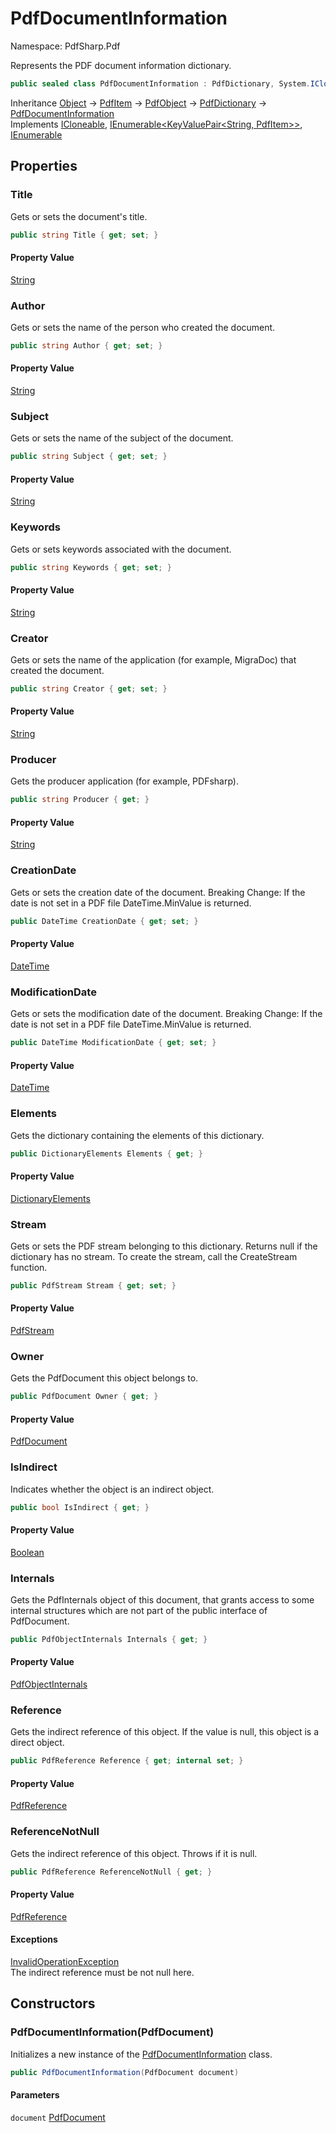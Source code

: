 # PdfDocumentInformation

Namespace: PdfSharp.Pdf

Represents the PDF document information dictionary.

```csharp
public sealed class PdfDocumentInformation : PdfDictionary, System.ICloneable, System.Collections.Generic.IEnumerable`1[[System.Collections.Generic.KeyValuePair`2[[System.String, System.Private.CoreLib, Version=6.0.0.0, Culture=neutral, PublicKeyToken=7cec85d7bea7798e],[PdfSharp.Pdf.PdfItem, PdfSharp, Version=0.1.2.0, Culture=neutral, PublicKeyToken=null]], System.Private.CoreLib, Version=6.0.0.0, Culture=neutral, PublicKeyToken=7cec85d7bea7798e]], System.Collections.IEnumerable
```

Inheritance [Object](https://docs.microsoft.com/en-us/dotnet/api/system.object) → [PdfItem](./pdfsharp.pdf.pdfitem) → [PdfObject](./pdfsharp.pdf.pdfobject) → [PdfDictionary](./pdfsharp.pdf.pdfdictionary) → [PdfDocumentInformation](./pdfsharp.pdf.pdfdocumentinformation)<br>
Implements [ICloneable](https://docs.microsoft.com/en-us/dotnet/api/system.icloneable), [IEnumerable&lt;KeyValuePair&lt;String, PdfItem&gt;&gt;](https://docs.microsoft.com/en-us/dotnet/api/system.collections.generic.ienumerable-1), [IEnumerable](https://docs.microsoft.com/en-us/dotnet/api/system.collections.ienumerable)

## Properties

### **Title**

Gets or sets the document's title.

```csharp
public string Title { get; set; }
```

#### Property Value

[String](https://docs.microsoft.com/en-us/dotnet/api/system.string)<br>

### **Author**

Gets or sets the name of the person who created the document.

```csharp
public string Author { get; set; }
```

#### Property Value

[String](https://docs.microsoft.com/en-us/dotnet/api/system.string)<br>

### **Subject**

Gets or sets the name of the subject of the document.

```csharp
public string Subject { get; set; }
```

#### Property Value

[String](https://docs.microsoft.com/en-us/dotnet/api/system.string)<br>

### **Keywords**

Gets or sets keywords associated with the document.

```csharp
public string Keywords { get; set; }
```

#### Property Value

[String](https://docs.microsoft.com/en-us/dotnet/api/system.string)<br>

### **Creator**

Gets or sets the name of the application (for example, MigraDoc) that created the document.

```csharp
public string Creator { get; set; }
```

#### Property Value

[String](https://docs.microsoft.com/en-us/dotnet/api/system.string)<br>

### **Producer**

Gets the producer application (for example, PDFsharp).

```csharp
public string Producer { get; }
```

#### Property Value

[String](https://docs.microsoft.com/en-us/dotnet/api/system.string)<br>

### **CreationDate**

Gets or sets the creation date of the document.
 Breaking Change: If the date is not set in a PDF file DateTime.MinValue is returned.

```csharp
public DateTime CreationDate { get; set; }
```

#### Property Value

[DateTime](https://docs.microsoft.com/en-us/dotnet/api/system.datetime)<br>

### **ModificationDate**

Gets or sets the modification date of the document.
 Breaking Change: If the date is not set in a PDF file DateTime.MinValue is returned.

```csharp
public DateTime ModificationDate { get; set; }
```

#### Property Value

[DateTime](https://docs.microsoft.com/en-us/dotnet/api/system.datetime)<br>

### **Elements**

Gets the dictionary containing the elements of this dictionary.

```csharp
public DictionaryElements Elements { get; }
```

#### Property Value

[DictionaryElements](./pdfsharp.pdf.pdfdictionary.dictionaryelements)<br>

### **Stream**

Gets or sets the PDF stream belonging to this dictionary. Returns null if the dictionary has
 no stream. To create the stream, call the CreateStream function.

```csharp
public PdfStream Stream { get; set; }
```

#### Property Value

[PdfStream](./pdfsharp.pdf.pdfdictionary.pdfstream)<br>

### **Owner**

Gets the PdfDocument this object belongs to.

```csharp
public PdfDocument Owner { get; }
```

#### Property Value

[PdfDocument](./pdfsharp.pdf.pdfdocument)<br>

### **IsIndirect**

Indicates whether the object is an indirect object.

```csharp
public bool IsIndirect { get; }
```

#### Property Value

[Boolean](https://docs.microsoft.com/en-us/dotnet/api/system.boolean)<br>

### **Internals**

Gets the PdfInternals object of this document, that grants access to some internal structures
 which are not part of the public interface of PdfDocument.

```csharp
public PdfObjectInternals Internals { get; }
```

#### Property Value

[PdfObjectInternals](./pdfsharp.pdf.advanced.pdfobjectinternals)<br>

### **Reference**

Gets the indirect reference of this object. If the value is null, this object is a direct object.

```csharp
public PdfReference Reference { get; internal set; }
```

#### Property Value

[PdfReference](./pdfsharp.pdf.advanced.pdfreference)<br>

### **ReferenceNotNull**

Gets the indirect reference of this object. Throws if it is null.

```csharp
public PdfReference ReferenceNotNull { get; }
```

#### Property Value

[PdfReference](./pdfsharp.pdf.advanced.pdfreference)<br>

#### Exceptions

[InvalidOperationException](https://docs.microsoft.com/en-us/dotnet/api/system.invalidoperationexception)<br>
The indirect reference must be not null here.

## Constructors

### **PdfDocumentInformation(PdfDocument)**

Initializes a new instance of the [PdfDocumentInformation](./pdfsharp.pdf.pdfdocumentinformation) class.

```csharp
public PdfDocumentInformation(PdfDocument document)
```

#### Parameters

`document` [PdfDocument](./pdfsharp.pdf.pdfdocument)<br>
